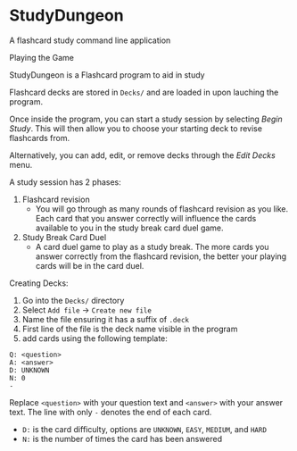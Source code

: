 # StudyDungeon

A flashcard study command line application


Playing the Game

StudyDungeon is a Flashcard program to aid in study

Flashcard decks are stored in `Decks/` and are loaded in upon lauching the program.

Once inside the program, you can start a study session by selecting _Begin Study_. This will then allow you to choose your starting deck to revise flashcards from.

Alternatively, you can add, edit, or remove decks through the _Edit Decks_ menu.

A study session has 2 phases:

1. Flashcard revision
   - You will go through as many rounds of flashcard revision as you like. Each card that you answer correctly will influence the cards available to you in the study break card duel game.
2. Study Break Card Duel
   - A card duel game to play as a study break. The more cards you answer correctly from the flashcard revision, the better your playing cards will be in the card duel.


Creating Decks:

1. Go into the `Decks/` directory
2. Select `Add file` -> `Create new file`
3. Name the file ensuring it has a suffix of `.deck`
4. First line of the file is the deck name visible in the program
5. add cards using the following template:

```
Q: <question>
A: <answer>
D: UNKNOWN
N: 0
-
```

Replace `<question>` with your question text and `<answer>` with your answer text. The line with only `-` denotes the end of each card.

- `D:` is the card difficulty, options are `UNKNOWN`, `EASY`, `MEDIUM`, and `HARD`
- `N:` is the number of times the card has been answered
